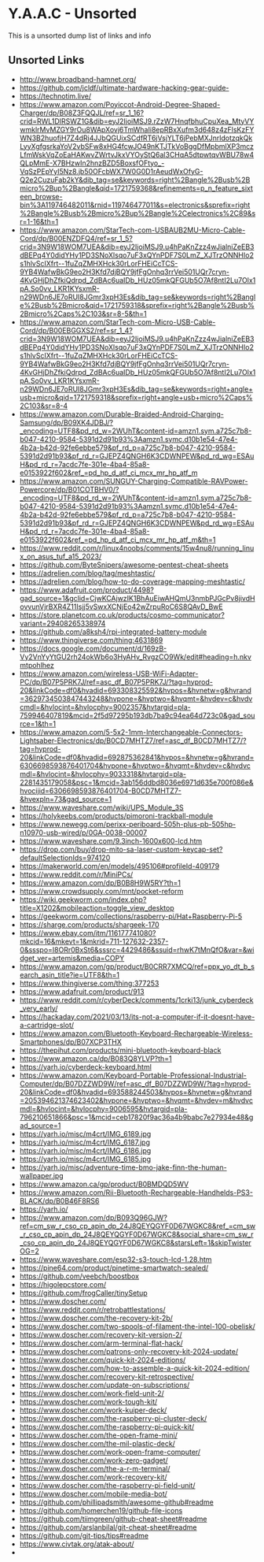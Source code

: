 <!-- ======================================== unsorted.md Start ======================================== -->


<!-- ------------------------------ Intro Start ------------------------------ -->

# Y.A.A.C - Unsorted

This is a unsorted dump list of links and info

<!-- ------------------------------ Intro End ------------------------------ -->


<!-- ------------------------------ Overview Start ------------------------------ -->

<!-- ------------------------------ Overview Start ------------------------------ -->


<!-- ------------------------------ Unsorted Links Start ------------------------------ -->

## Unsorted Links

- http://www.broadband-hamnet.org/
- https://github.com/jcldf/ultimate-hardware-hacking-gear-guide-
- https://technotim.live/
- https://www.amazon.com/Poyiccot-Android-Degree-Shaped-Charger/dp/B08Z3FQQJL/ref=sr_1_16?crid=RWL1DIRSWZ1G&dib=eyJ2IjoiMSJ9.rZzW7HnqfbhuCpuXea_MtyVYwmklrMvMZGY9rOu8WApXovj6TmWhaIi8epRBxXufm3d648z4zFlsKzFYWN3B2huofjH7Z4dRj4JJbQGUixSCdfRT6jVsjYLT6jPebMXJnrldotzqkQkLyyXgfgsrkaYoV2vbSFw8xHG4fcwJO49nKTJTkVoBggDfMpbmlXP3mczLfmWskVqZoEaHAKwvZWrtvJkxVYOyStQ6al3CHqA5dtpwtqvWBU78w4QLpMmE-X7BHzwIn2hnzBZD5BoxsfOFtyo_-VqSzPEpYyI5Nz8.jb50OFcbWX7W0G0D1rAeudWxOfyG-Q2e2CuzuFab2kY&dib_tag=se&keywords=right%2Bangle%2Busb%2Bmicro%2Bup%2Bangle&qid=1721759368&refinements=p_n_feature_sixteen_browse-bin%3A119746482011&rnid=119746477011&s=electronics&sprefix=right%2Bangle%2Busb%2Bmicro%2Bup%2Bangle%2Celectronics%2C89&sr=1-16&th=1
- https://www.amazon.com/StarTech-com-USBAUB2MU-Micro-Cable-Cord/dp/B00ENZDFQ4/ref=sr_1_5?crid=3N9W18WOM7UEA&dib=eyJ2IjoiMSJ9.u4hPaKnZzz4wJialniZeEB3dBEPq4Y0didYHy1PD3SNoXlsqo7uF3xQYnPDF7S0LmZ_XJTrzONNHIo2s1hlvScIXfrt--1fuZqZMHXHck30rLorFHEiCcTCS-9YB4WafwBkG9eo2H3Kfd7djBQY9jfFgOnhq3rrVei501UQr7cryn-4KvGHjDhZfkiQdrpd_ZdBAc6uaIDb_HUz05mkQFGUb5O7Af8ntI2Lu7Olx1pA.So0vv_LKR1KYsxmR-n29WDn6JE7oRUI8JGmr3xpH3Es&dib_tag=se&keywords=right%2Bangle%2Busb%2Bmicro&qid=1721759318&sprefix=right%2Bangle%2Busb%2Bmicro%2Caps%2C103&sr=8-5&th=1
- https://www.amazon.com/StarTech-com-Micro-USB-Cable-Cord/dp/B00EBGGXS2/ref=sr_1_4?crid=3N9W18WOM7UEA&dib=eyJ2IjoiMSJ9.u4hPaKnZzz4wJialniZeEB3dBEPq4Y0didYHy1PD3SNoXlsqo7uF3xQYnPDF7S0LmZ_XJTrzONNHIo2s1hlvScIXfrt--1fuZqZMHXHck30rLorFHEiCcTCS-9YB4WafwBkG9eo2H3Kfd7djBQY9jfFgOnhq3rrVei501UQr7cryn-4KvGHjDhZfkiQdrpd_ZdBAc6uaIDb_HUz05mkQFGUb5O7Af8ntI2Lu7Olx1pA.So0vv_LKR1KYsxmR-n29WDn6JE7oRUI8JGmr3xpH3Es&dib_tag=se&keywords=right+angle+usb+micro&qid=1721759318&sprefix=right+angle+usb+micro%2Caps%2C103&sr=8-4
- https://www.amazon.com/Durable-Braided-Android-Charging-Samsung/dp/B09XK4JDBJ/?_encoding=UTF8&pd_rd_w=2WUhT&content-id=amzn1.sym.a725c7b8-b047-4210-9584-5391d2d91b93%3Aamzn1.symc.d10b1e54-47e4-4b2a-b42d-92fe6ebbe579&pf_rd_p=a725c7b8-b047-4210-9584-5391d2d91b93&pf_rd_r=GJEPZ4QNGH6K3CDWNPEW&pd_rd_wg=ESAuH&pd_rd_r=7acdc7fe-301e-4ba4-85a8-e0153922f602&ref_=pd_hp_d_atf_ci_mcx_mr_hp_atf_m
- https://www.amazon.com/SUNGUY-Charging-Compatible-RAVPower-Powercore/dp/B01COTBHV0/?_encoding=UTF8&pd_rd_w=2WUhT&content-id=amzn1.sym.a725c7b8-b047-4210-9584-5391d2d91b93%3Aamzn1.symc.d10b1e54-47e4-4b2a-b42d-92fe6ebbe579&pf_rd_p=a725c7b8-b047-4210-9584-5391d2d91b93&pf_rd_r=GJEPZ4QNGH6K3CDWNPEW&pd_rd_wg=ESAuH&pd_rd_r=7acdc7fe-301e-4ba4-85a8-e0153922f602&ref_=pd_hp_d_atf_ci_mcx_mr_hp_atf_m&th=1
- https://www.reddit.com/r/linux4noobs/comments/15w4nu8/running_linux_on_asus_tuf_a15_2023/
- https://github.com/ByteSnipers/awesome-pentest-cheat-sheets
- https://adrelien.com/blog/tag/meshtastic/
- https://adrelien.com/blog/how-to-do-coverage-mapping-meshtastic/
- https://www.adafruit.com/product/4498?gad_source=1&gclid=CjwKCAjwzIK1BhAuEiwAHQmU3nmbPJGcPv8jivdHovvunVjrBXR4Z11Isjj5vSwxXCNjEo42wZrpuRoC6S8QAvD_BwE
- https://store.planetcom.co.uk/products/cosmo-communicator?variant=29408265338974
- https://github.com/a8ksh4/rpi-integrated-battery-module
- https://www.thingiverse.com/thing:4631869
- https://docs.google.com/document/d/169zB-Vy2VnYyYtGU2rh24okWb6o3HyAHv_RvgzCO9Wk/edit#heading=h.nkvmtpohlhez
- https://www.amazon.com/wireless-USB-WiFi-Adapter-PC/dp/B07P5PRK7J/ref=asc_df_B07P5PRK7J/?tag=hyprod-20&linkCode=df0&hvadid=693308325592&hvpos=&hvnetw=g&hvrand=3629734503847443248&hvpone=&hvptwo=&hvqmt=&hvdev=c&hvdvcmdl=&hvlocint=&hvlocphy=9002357&hvtargid=pla-759946407819&mcid=2f5d97295b193db7ba9c94ea64d723c0&gad_source=1&th=1
- https://www.amazon.com/5-5x2-1mm-Interchangeable-Connectors-Lightsaber-Electronics/dp/B0CD7MHTZ7/ref=asc_df_B0CD7MHTZ7/?tag=hyprod-20&linkCode=df0&hvadid=692875362841&hvpos=&hvnetw=g&hvrand=6306698593876401704&hvpone=&hvptwo=&hvqmt=&hvdev=c&hvdvcmdl=&hvlocint=&hvlocphy=9033318&hvtargid=pla-2281435179058&psc=1&mcid=3ab156ddbd8036e6971d635e700f086e&hvocijid=6306698593876401704-B0CD7MHTZ7-&hvexpln=73&gad_source=1
- https://www.waveshare.com/wiki/UPS_Module_3S
- https://holykeebs.com/products/pimoroni-trackball-module
- https://www.newegg.com/perixx-periboard-505h-plus-pb-505hp-n10970-usb-wired/p/0GA-0038-00007
- https://www.waveshare.com/9.3inch-1600x600-lcd.htm
- https://drop.com/buy/drop-mito-sa-laser-custom-keycap-set?defaultSelectionIds=974120
- https://makerworld.com/en/models/495106#profileId-409179
- https://www.reddit.com/r/MiniPCs/
- https://www.amazon.com/dp/B0B8H9W5RY?th=1
- https://www.crowdsupply.com/mnt/pocket-reform
- https://wiki.geekworm.com/index.php?title=X1202&mobileaction=toggle_view_desktop
- https://geekworm.com/collections/raspberry-pi/Hat+Raspberry-Pi-5
- https://sharge.com/products/shargeek-170
- https://www.ebay.com/itm/116177741080?mkcid=16&mkevt=1&mkrid=711-127632-2357-0&ssspo=I8ORr0BxSt6&sssrc=4429486&ssuid=rhwK7tMnQfO&var=&widget_ver=artemis&media=COPY
- https://www.amazon.com/gp/product/B0CRR7XMCQ/ref=ppx_yo_dt_b_search_asin_title?ie=UTF8&th=1
- https://www.thingiverse.com/thing:377253
- https://www.adafruit.com/product/913
- https://www.reddit.com/r/cyberDeck/comments/1crki13/junk_cyberdeck_very_early/
- https://hackaday.com/2021/03/13/its-not-a-computer-if-it-doesnt-have-a-cartridge-slot/
- https://www.amazon.com/Bluetooth-Keyboard-Rechargeable-Wireless-Smartphones/dp/B07XCP3THX
- https://thepihut.com/products/mini-bluetooth-keyboard-black
- https://www.amazon.ca/dp/B083Q8YLVP?th=1
- https://yarh.io/cyberdeck-keyboard.html
- https://www.amazon.com/Keyboard-Portable-Professional-Industrial-Computer/dp/B07DZZWD9W/ref=asc_df_B07DZZWD9W/?tag=hyprod-20&linkCode=df0&hvadid=693588244503&hvpos=&hvnetw=g&hvrand=205394621374623402&hvpone=&hvptwo=&hvqmt=&hvdev=m&hvdvcmdl=&hvlocint=&hvlocphy=9006595&hvtargid=pla-796210651866&psc=1&mcid=ceb17820f9ac36a4b9babc7e27934e48&gad_source=1
- https://yarh.io/misc/m4crt/IMG_6189.jpg
- https://yarh.io/misc/m4crt/IMG_6187.jpg
- https://yarh.io/misc/m4crt/IMG_6186.jpg
- https://yarh.io/misc/m4crt/IMG_6185.jpg
- https://yarh.io/misc/adventure-time-bmo-jake-finn-the-human-wallpaper.jpg
- https://www.amazon.ca/gp/product/B0BMDQD5WV
- https://www.amazon.com/Rii-Bluetooth-Rechargeable-Handhelds-PS3-BLACK/dp/B0B46F8RS6
- https://yarh.io/
- https://www.amazon.com/dp/B093Q96GJW?ref=cm_sw_r_cso_cp_apin_dp_24J8QEYQGYF0D67WGKC8&ref_=cm_sw_r_cso_cp_apin_dp_24J8QEYQGYF0D67WGKC8&social_share=cm_sw_r_cso_cp_apin_dp_24J8QEYQGYF0D67WGKC8&starsLeft=1&skipTwisterOG=2
- https://www.waveshare.com/esp32-s3-touch-lcd-1.28.htm
- https://pine64.com/product/pinetime-smartwatch-sealed/
- https://github.com/veebch/boostbox
- https://higolepcstore.com/
- https://github.com/frogCaller/tinySetup
- https://www.doscher.com/
- https://www.reddit.com/r/retrobattlestations/
- https://www.doscher.com/the-recovery-kit-2b/
- https://www.doscher.com/two-spools-of-filament-the-intel-100-obelisk/
- https://www.doscher.com/recovery-kit-version-2/
- https://www.doscher.com/arm-terminal-flat-hack/
- https://www.doscher.com/patrons-only-recovery-kit-2024-update/
- https://www.doscher.com/quick-kit-2024-editions/
- https://www.doscher.com/how-to-assemble-a-quick-kit-2024-edition/
- https://www.doscher.com/recovery-kit-retrospective/
- https://www.doscher.com/update-on-subscriptions/
- https://www.doscher.com/work-field-unit-2/
- https://www.doscher.com/work-tough-kit/
- https://www.doscher.com/work-kuiper-deck/
- https://www.doscher.com/the-raspberry-pi-cluster-deck/
- https://www.doscher.com/the-raspberry-pi-quick-kit/
- https://www.doscher.com/the-open-frame-mini/
- https://www.doscher.com/the-mil-plastic-deck/
- https://www.doscher.com/work-open-frame-computer/
- https://www.doscher.com/work-zero-gadget/
- https://www.doscher.com/the-a-r-m-terminal/
- https://www.doscher.com/work-recovery-kit/
- https://www.doscher.com/the-raspberry-pi-field-unit/
- https://www.doscher.com/mobile-media-bot/
- https://github.com/phillipadsmith/awesome-github#readme
- https://github.com/homerchen19/github-file-icons
- https://github.com/tiimgreen/github-cheat-sheet#readme
- https://github.com/arslanbilal/git-cheat-sheet#readme
- https://github.com/git-tips/tips#readme
- https://www.civtak.org/atak-about/
- 



<!-- ------------------------------ Unsorted Links End ------------------------------ -->


<!-- ------------------------------ Outro Start ------------------------------ -->

<!-- ------------------------------ Outro End ------------------------------ -->


<!-- ======================================== unsorted.md end ======================================== -->
